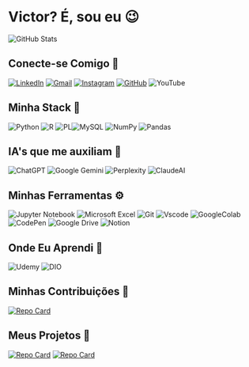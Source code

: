 # Victor? É, sou eu 😉
![GitHub Stats](https://github-readme-stats.vercel.app/api?username=joaovictorcardosocrisostomo&theme=transparent&bg_color=000&border_color=grey&show_icons=true&icon_color=FFF&title_color=F70000&text_color=FFF)

## Conecte-se Comigo 🔗
[![LinkedIn](https://img.shields.io/badge/LinkedIn-blue?style=for-the-badge&logo=linkedin&logoColor=red)](https://www.linkedin.com/in/joão-victor-cardoso-crisóstomo-632058280) [![Gmail](https://img.shields.io/badge/j.victorccrisostomo@gmail.com-D14836?style=for-the-badge&logo=gmail&logoColor=white)](j.victorccrisostomo@gmail.com) [![Instagram](https://img.shields.io/badge/ensina.jv-white.svg?style=for-the-badge&logo=Instagram&logoColor=black)](https://www.instagram.com/ensina.jv) [![GitHub](https://img.shields.io/badge/GitHub-100000?style=for-the-badge&logo=github&logoColor=white)](https://github.com/joaovictorcardosocrisostomo) ![YouTube](https://img.shields.io/badge/YouTube-%23FF0000.svg?style=for-the-badge&logo=YouTube&logoColor=white)

## Minha Stack 🧐
![Python](https://img.shields.io/badge/python-3670A0?style=for-the-badge&logo=python&logoColor=ffdd54) ![R](https://img.shields.io/badge/R-276DC3?style=for-the-badge&logo=r&logoColor=white) ![PL](https://img.shields.io/badge/PL%2FSQL-FFFFFF?style=for-the-badge&logo=oracle&logoColor=FF0000&labelColor=FFFFFF&color=FF0000)![MySQL](https://img.shields.io/badge/MySQL-00000F?style=for-the-badge&logo=mysql&logoColor=white) ![NumPy](https://img.shields.io/badge/numpy-%23013243.svg?style=for-the-badge&logo=numpy&logoColor=white) ![Pandas](https://img.shields.io/badge/pandas-%23150458.svg?style=for-the-badge&logo=pandas&logoColor=white)

## IA's que me auxiliam 🤖
![ChatGPT](https://img.shields.io/badge/chatGPT-74aa9c?style=for-the-badge&logo=openai&logoColor=white) ![Google Gemini](https://img.shields.io/badge/google%20gemini-8E75B2?style=for-the-badge&logo=google%20gemini&logoColor=white) ![Perplexity](https://img.shields.io/badge/perplexity-000000?style=for-the-badge&logo=perplexity&logoColor=088F8F) ![ClaudeAI](https://img.shields.io/badge/ClaudeAI-orange?style=for-the-badge&logo=claude&logoColor=white)

## Minhas Ferramentas ⚙
![Jupyter Notebook](https://img.shields.io/badge/jupyter-%23FA0F00.svg?style=for-the-badge&logo=jupyter&logoColor=white) ![Microsoft Excel](https://img.shields.io/badge/Microsoft_Excel-217346?style=for-the-badge&logo=microsoft-excel&logoColor=white) ![Git](https://img.shields.io/badge/GIT-E44C30?style=for-the-badge&logo=git&logoColor=white) ![Vscode](https://img.shields.io/badge/Vscode-007ACC?style=for-the-badge&logo=visual-studio-code&logoColor=white) ![GoogleColab](https://img.shields.io/badge/GoogleColab-white?style=for-the-badge&logo=googlecolab&logoColor=black) ![CodePen](https://img.shields.io/badge/CodePen-white?style=for-the-badge&logo=codepen&logoColor=black) ![Google Drive](https://img.shields.io/badge/Google%20Drive-4285F4?style=for-the-badge&logo=googledrive&logoColor=white) 
![Notion](https://img.shields.io/badge/Notion-%23000000.svg?style=for-the-badge&logo=notion&logoColor=white) 


## Onde Eu Aprendi 🔬
![Udemy](https://img.shields.io/badge/Udemy-A435F0?style=for-the-badge&logo=Udemy&logoColor=white) ![DIO](https://img.shields.io/badge/DIO-grey?style=for-the-badge&logo=DIO&logoColor=white) 

## Minhas Contribuições 👥
[![Repo Card](https://github-readme-stats.vercel.app/api/pin/?username=joaovictorcardosocrisostomo&repo=dio-lab-open-source&bg_color=000&border_color=grey&show_icons=true&icon_color=FFF&title_color=F70000&text_color=FFF)](https://github.com/joaovictorcardosocrisostomo/dio-lab-open-source)

## Meus Projetos 🧠
[![Repo Card](https://github-readme-stats.vercel.app/api/pin/?username=joaovictorcardosocrisostomo&repo=Modelos-de-BD-Relacionais&bg_color=000&border_color=grey&show_icons=true&icon_color=FFF&title_color=F70000&text_color=FFF)]((https://github.com/joaovictorcardosocrisostomo/Modelos-de-BD-Relacionais))
[![Repo Card](https://github-readme-stats.vercel.app/api/pin/?username=joaovictorcardosocrisostomo&repo=Exercícios-estatística-PowerBI-e-excel&bg_color=000&border_color=grey&show_icons=true&icon_color=FFF&title_color=F70000&text_color=FFF)]((https://github.com/joaovictorcardosocrisostomo/Exercicios-estatistica-Power-BI-e-Excel))

<!--
**joaovictorcardosocrisostomo/joaovictorcardosocrisostomo** is a ✨ _special_ ✨ repository because its `README.md` (this file) appears on your GitHub profile.

Here are some ideas to get you started:

- 🔭 I’m currently working on ...
- 🌱 I’m currently learning ...
- 👯 I’m looking to collaborate on ...
- 🤔 I’m looking for help with ...
- 💬 Ask me about ...
- 📫 How to reach me: ...
- 😄 Pronouns: ...
- ⚡ Fun fact: ...
-->
